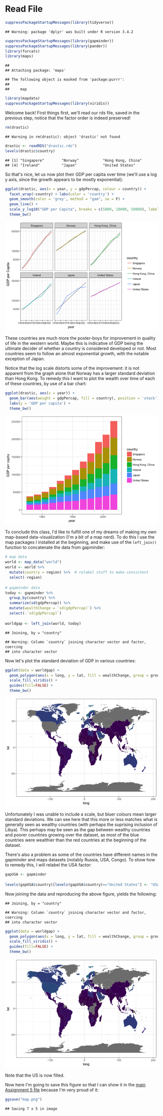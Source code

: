 # Read File


```r
suppressPackageStartupMessages(library(tidyverse))
```

```
## Warning: package 'dplyr' was built under R version 3.4.2
```

```r
suppressPackageStartupMessages(library(gapminder))
suppressPackageStartupMessages(library(pander))
library(forcats)
library(maps)
```

```
## 
## Attaching package: 'maps'
```

```
## The following object is masked from 'package:purrr':
## 
##     map
```

```r
library(mapdata)
suppressPackageStartupMessages(library(viridis))
```

Welcome back! First things first, we'll read our rds file, saved in the previous step, notice that the factor order is indeed preserved!


```r
rm(drastic)
```

```
## Warning in rm(drastic): object 'drastic' not found
```

```r
drastic <- readRDS("drastic.rds")
levels(drastic$country)
```

```
## [1] "Singapore"        "Norway"           "Hong Kong, China"
## [4] "Ireland"          "Japan"            "United States"
```

So that's nice, let us now plot their GDP per capita over time (we'll use a log y axis, since the growth appears to be mostly exponential):


```r
ggplot(drastic, aes(x = year, y = gdpPercap, colour = country)) + 
  facet_wrap(~country) + labs(color = 'country') + 
  geom_smooth(color = 'grey', method = "gam", se = F) +
  geom_line() + 
  scale_y_log10("GDP per Capita", breaks = c(5000, 10000, 50000), labels = c(5000, 10000, 50000)) +
  theme_bw()
```

![](readfile_files/figure-html/unnamed-chunk-3-1.png)<!-- -->

These countries are much more the poster-boys for improvement in quality of life in the western world. Maybe this is indicative of GDP being the ultimate decider of whether a country is considered developed or not. Most countries seem to follow an almost exponential growth, with the notable exception of Japan. 

Notice that the log scale distorts some of the improvement: it is not apparent from the graph alone that Norway has a larger standard deviation than Hong Kong. To remedy this I want to plot the wealth over time of each of these countries, by use of a bar chart:


```r
ggplot(drastic, aes(x = year)) + 
  geom_bar(aes(weight = gdpPercap, fill = country), position = 'stack') +
  labs(y = 'GDP per capita') +
  theme_bw()
```

![](readfile_files/figure-html/unnamed-chunk-4-1.png)<!-- -->

To conclude this class, I'd like to fulfill one of my dreams of making my own map-based data-visualization (I'm a bit of a map nerd). To do this I use the map packages I installed at the beginning, and make use of the `left_join()` function to concatenate the data from gapminder:


```r
# map data
world <- map_data("world")
world <- world %>% 
  mutate(country = region) %>%  # relabel stuff to make consistent
  select(-region)

# gapminder data
today <- gapminder %>% 
  group_by(country) %>% 
  summarize(sd(gdpPercap)) %>% 
  mutate(wealthChange = `sd(gdpPercap)`) %>% 
  select(-`sd(gdpPercap)`)

worldgap <- left_join(world, today)
```

```
## Joining, by = "country"
```

```
## Warning: Column `country` joining character vector and factor, coercing
## into character vector
```

Now let's plot the standard deviation of GDP in various countries:


```r
ggplot(data = worldgap) + 
  geom_polygon(aes(x = long, y = lat, fill = wealthChange, group = group), show.legend = TRUE) +
  scale_fill_viridis() +
  guides(fill=FALSE) +
  theme_bw()
```

![](readfile_files/figure-html/unnamed-chunk-6-1.png)<!-- -->

Unfortunately I was unable to include a scale, but bluer colours mean larger standard deviations. We can see here that this more or less matches what is generally seen as wealthy countries (with perhaps the suprising inclusion of Libya). This perhaps may be seen as the gap between wealthy countries and poorer countries growing over the dataset, as most of the blue countries were wealthier than the red countries at the beginning of the dataset.

There's also a problem as some of the countries have different names in the gapminder and maps datasets (notably Russia, USA, Congo). To show how to remedy this, I will relabel the USA factor: 


```r
gapUSA <- gapminder

levels(gapUSA$country)[levels(gapUSA$country)=="United States"] <- "USA" # relabel the United States factor
```

Now joining the data and reproducing the above figure, yields the following:


```
## Joining, by = "country"
```

```
## Warning: Column `country` joining character vector and factor, coercing
## into character vector
```

```r
ggplot(data = worldgap) + 
  geom_polygon(aes(x = long, y = lat, fill = wealthChange, group = group)) +
  scale_fill_viridis() +
  guides(fill=FALSE) +
  theme_bw()
```

![](readfile_files/figure-html/unnamed-chunk-9-1.png)<!-- -->

Note that the US is now filled.

Now here I'm going to save this figure so that I can show it in the [main Assignment 5 file](https://github.com/arsbar24/STAT545-hw-barton-alistair/blob/master/hw05/Assignment_5.md) because I'm very proud of it:


```r
ggsave("map.png")
```

```
## Saving 7 x 5 in image
```
